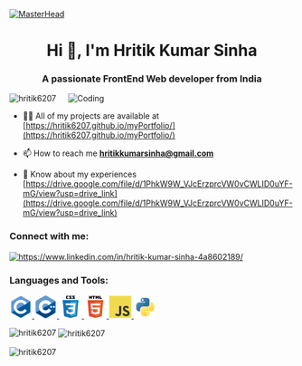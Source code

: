 [![MasterHead](https://repository-images.githubusercontent.com/588181932/e36ec678-7984-4cdd-8e4c-a3932772ff8e)](https://github.com/Hritik6207)
<h1 align="center">Hi 👋, I'm Hritik Kumar Sinha</h1>
<h3 align="center">A passionate FrontEnd Web developer from India</h3>
<img align="right" alt="Coding" width="400" src="https://pamiralpha.com/wp-content/uploads/2019/10/website.gif">
<p align="left"> <img src="https://komarev.com/ghpvc/?username=hritik6207&label=Profile%20views&color=0e75b6&style=flat" alt="hritik6207" /> </p>

- 👨‍💻 All of my projects are available at [https://hritik6207.github.io/myPortfolio/](https://hritik6207.github.io/myPortfolio/)

- 📫 How to reach me **hritikkumarsinha@gmail.com**

- 📄 Know about my experiences [https://drive.google.com/file/d/1PhkW9W_VJcErzprcVW0vCWLID0uYF-mG/view?usp=drive_link](https://drive.google.com/file/d/1PhkW9W_VJcErzprcVW0vCWLID0uYF-mG/view?usp=drive_link)

<h3 align="left">Connect with me:</h3>
<p align="left">
<a href="https://www.linkedin.com/feed/" target="blank"><img align="center" src="https://raw.githubusercontent.com/rahuldkjain/github-profile-readme-generator/master/src/images/icons/Social/linked-in-alt.svg" alt="https://www.linkedin.com/in/hritik-kumar-sinha-4a8602189/" height="30" width="40" /></a>
</p>

<h3 align="left">Languages and Tools:</h3>
<p align="left"> <a href="https://www.cprogramming.com/" target="_blank" rel="noreferrer"> <img src="https://raw.githubusercontent.com/devicons/devicon/master/icons/c/c-original.svg" alt="c" width="40" height="40"/> </a> <a href="https://www.w3schools.com/cpp/" target="_blank" rel="noreferrer"> <img src="https://raw.githubusercontent.com/devicons/devicon/master/icons/cplusplus/cplusplus-original.svg" alt="cplusplus" width="40" height="40"/> </a> <a href="https://www.w3schools.com/css/" target="_blank" rel="noreferrer"> <img src="https://raw.githubusercontent.com/devicons/devicon/master/icons/css3/css3-original-wordmark.svg" alt="css3" width="40" height="40"/> </a> <a href="https://www.w3.org/html/" target="_blank" rel="noreferrer"> <img src="https://raw.githubusercontent.com/devicons/devicon/master/icons/html5/html5-original-wordmark.svg" alt="html5" width="40" height="40"/> </a> <a href="https://developer.mozilla.org/en-US/docs/Web/JavaScript" target="_blank" rel="noreferrer"> <img src="https://raw.githubusercontent.com/devicons/devicon/master/icons/javascript/javascript-original.svg" alt="javascript" width="40" height="40"/> </a> <a href="https://www.python.org" target="_blank" rel="noreferrer"> <img src="https://raw.githubusercontent.com/devicons/devicon/master/icons/python/python-original.svg" alt="python" width="40" height="40"/> </a> </p>

<p><img align="left" src="https://github-readme-stats.vercel.app/api/top-langs?username=hritik6207&show_icons=true&locale=en&layout=compact" alt="hritik6207" /></p>

<p>&nbsp;<img align="center" src="https://github-readme-stats.vercel.app/api?username=hritik6207&show_icons=true&locale=en" alt="hritik6207" /></p>

<p><img align="center" src="https://github-readme-streak-stats.herokuapp.com/?user=hritik6207&" alt="hritik6207" /></p>
